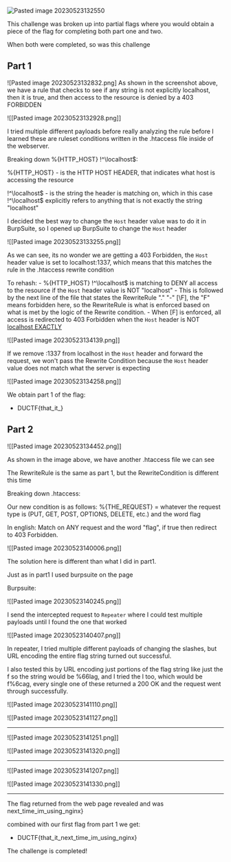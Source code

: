 
![Pasted image 20230523132550](https://github.com/GoldenEmp3R0R/DownUnderCTF-2022-Write-Up/assets/125948172/9a9bebdc-c4b6-4c1c-9753-85dda462eba6)

This challenge was broken up into partial flags where you would obtain a piece of the flag for completing both part one and two. 

When both were completed, so was this challenge




## Part 1

 ![Pasted image 20230523132832.png]
 As shown in the screenshot above, we have a rule that checks to see if any string is not explicitly localhost, then it is true, and then access to the resource is denied by a 403 FORBIDDEN 


![[Pasted image 20230523132928.png]]


I tried multiple different payloads before really analyzing the rule before I learned these are ruleset conditions written in the .htaccess file inside of the webserver. 


Breaking down %{HTTP_HOST} !^\localhost$:

%{HTTP_HOST} - is the HTTP HOST HEADER, that indicates what host is accessing the resource

!^\localhost$ - is the string the header is matching on, which in this case !^\localhost$ explicitly refers to anything that is not exactly the string "localhost"


I decided the best way to change the `Host` header value was to do it in BurpSuite, so I opened up BurpSuite to change the `Host` header

![[Pasted image 20230523133255.png]]


As we can see, its no wonder we are getting a 403 Forbidden, the `Host` header value is set to localhost:1337, which means that this matches the rule in the .htaccess rewrite condition

To rehash: 
	- %{HTTP_HOST} !^\localhost$ is matching to DENY all access to the resource if the `Host` header value is NOT "localhost"
	- This is followed by the next line of the file that states the RewriteRule "." "-" \[\F\], the "F" means forbidden here, so the RewriteRule is what is enforced based on what is met by the logic of the Rewrite condition. 
	- When \[F] is enforced, all access is redirected to 403 Forbidden when the `Host` header is NOT <u>localhost EXACTLY</u>



![[Pasted image 20230523134139.png]]

If we remove :1337 from localhost in the `Host` header and forward the request, we won't pass the Rewrite Condition because the `Host` header value does not match what the server is expecting

![[Pasted image 20230523134258.png]]


We obtain part 1 of the flag:

- DUCTF{that_it_}






## Part 2


![[Pasted image 20230523134452.png]]


As shown in the image above, we have another .htaccess file we can see

The RewriteRule is the same as part 1, but the RewriteCondition is different this time


Breaking down .htaccess:

Our new condition is as follows:
%{THE_REQUEST} = whatever the request type is (PUT, GET, POST, OPTIONS, DELETE, etc.)
and the word flag

In english: Match on ANY request and the word "flag", if true then redirect to 403 Forbidden.

![[Pasted image 20230523140006.png]]


The solution here is different than what I did in part1.


Just as in part1 I used burpsuite on the page 



Burpsuite:


![[Pasted image 20230523140245.png]]

I send the intercepted request to `Repeater` where I could test multiple payloads until I found the one that worked



![[Pasted image 20230523140407.png]]

In repeater, I tried multiple different payloads of changing the slashes, but URL encoding the entire flag string turned out successful.

I also tested this by URL encoding just portions of the flag string like just the f so the string would be %66lag,
and I tried the l too, which would be f%6cag, every single one of these returned a 200 OK and the request went through successfully.


![[Pasted image 20230523141110.png]]

![[Pasted image 20230523141127.png]]

----


![[Pasted image 20230523141251.png]]

![[Pasted image 20230523141320.png]]



---


![[Pasted image 20230523141207.png]]

![[Pasted image 20230523141330.png]]

---



The flag returned from the web page revealed and was next_time_im_using_nginx}

combined with our first flag from part 1 we get:


- DUCTF{that_it_next_time_im_using_nginx}


The challenge is completed!
